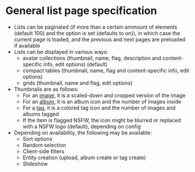 # General list page specification
- Lists can be paginated (if more than a certain ammount of elements (default 100) and the option is set (defaults to on)), in which case the current page is loaded, and the previous and next pages are preloaded if available
- Lists can be displayed in various ways: 
  - avatar collections (thumbnail, name, flag, description and content-specific info, edit options) (default)
  - compact tables (thumbnail, name, flag and content-specific info, edit options)
  - grids (thumbnail, name and flag, edit options)
- Thumbnails are as follows: 
  - For an [image](image.md), it is a scaled-down and cropped version of the image
  - For an [album](album.md), it is an album icon and the number of images inside
  - For a [tag](tag.md), it is a colored tag icon and the number of images and albums tagged
  - If the item is flagged NSFW, the icon might be blurred or replaced with a NSFW logo (default), depending on config
- Depending on availability, the following may be available: 
  - Sort options
  - Random selection
  - Client-side filters
  - Entity creation (upload, album create or tag create)
  - Slideshow
